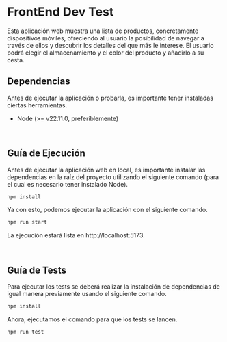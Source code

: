 # FrontEnd Dev Test

Esta aplicación web muestra una lista de productos, concretamente dispositivos móviles, ofreciendo al usuario la posibilidad de navegar a través de ellos y descubrir los detalles del que más le interese. El usuario podrá elegir el almacenamiento y el color del producto y añadirlo a su cesta.

## Dependencias

Antes de ejecutar la aplicación o probarla, es importante tener instaladas ciertas herramientas.

- Node (>= v22.11.0, preferiblemente)

<br>

## Guía de Ejecución

Antes de ejecutar la aplicación web en local, es importante instalar las dependencias en la raíz del proyecto utilizando el siguiente comando (para el cual es necesario tener instalado Node).

```sh
npm install
```

Ya con esto, podemos ejecutar la aplicación con el siguiente comando.

```sh
npm run start
```

La ejecución estará lista en http://localhost:5173.

<br>

## Guía de Tests

Para ejecutar los tests se deberá realizar la instalación de dependencias de igual manera previamente usando el siguiente comando.

```sh
npm install
```

Ahora, ejecutamos el comando para que los tests se lancen.

```sh
npm run test
```